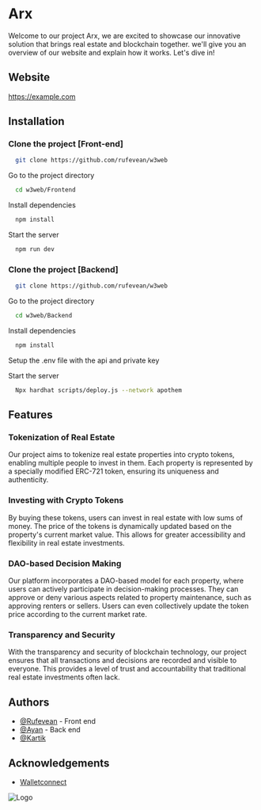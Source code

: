
# Arx

Welcome to our project Arx, we are excited to showcase our innovative solution that brings real estate and blockchain together.  we'll give you an overview of our website and explain how it works. Let's dive in!

## Website 

https://example.com


## Installation
### Clone the project [Front-end]

```bash
  git clone https://github.com/rufevean/w3web
```

Go to the project directory

```bash
  cd w3web/Frontend
```

Install dependencies

```bash
  npm install
```

Start the server

```bash
  npm run dev
```
###  Clone the project [Backend]

```bash
  git clone https://github.com/rufevean/w3web
```

Go to the project directory

```bash
  cd w3web/Backend
```

Install dependencies

```bash
  npm install
```
Setup the .env file with the api and private key

Start the server

```bash
  Npx hardhat scripts/deploy.js --network apothem
```

## Features

### Tokenization of Real Estate 
Our project aims to tokenize real estate properties into crypto tokens, enabling multiple people to invest in them. Each property is represented by a specially modified ERC-721 token, ensuring its uniqueness and authenticity.

### Investing with Crypto Tokens

By buying these tokens, users can invest in real estate with low sums of money. The price of the tokens is dynamically updated based on the property's current market value. This allows for greater accessibility and flexibility in real estate investments.

### DAO-based Decision Making


Our platform incorporates a DAO-based model for each property, where users can actively participate in decision-making processes. They can approve or deny various aspects related to property maintenance, such as approving renters or sellers. Users can even collectively update the token price according to the current market rate.

### Transparency and Security


With the transparency and security of blockchain technology, our project ensures that all transactions and decisions are recorded and visible to everyone. This provides a level of trust and accountability that traditional real estate investments often lack.


## Authors

- [@Rufevean](https://www.github.com/rufevean) - Front end
- [@Ayan](https://github.com/Sud0-AP) - Back end 
- [@Kartik](https://github.com/Kartiklamba4)


## Acknowledgements

 - [Walletconnect](https://walletconnect.com/)
 


![Logo](https://img.shields.io/github/stars/rufevean/w3web?style=social)

